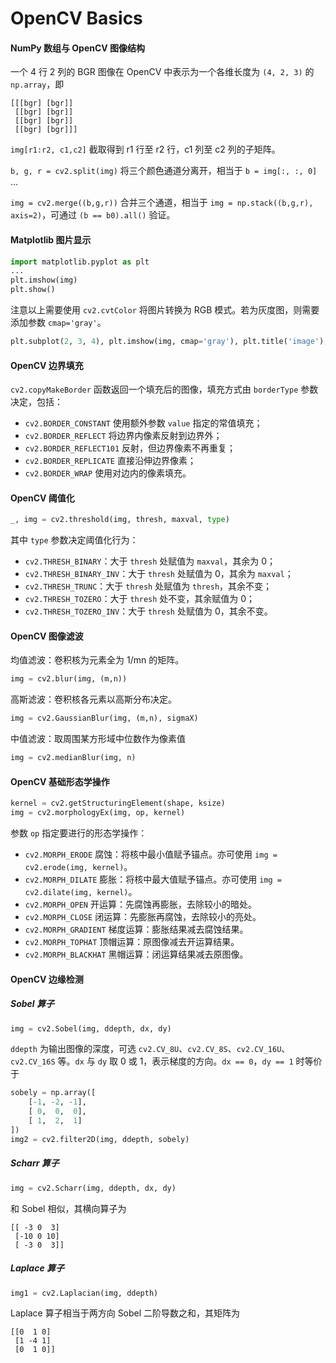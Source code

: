 # OpenCV Basics

#### NumPy 数组与 OpenCV 图像结构

一个 4 行 2 列的 BGR 图像在 OpenCV 中表示为一个各维长度为 `(4, 2, 3)` 的 `np.array`，即
```
[[[bgr] [bgr]]
 [[bgr] [bgr]]
 [[bgr] [bgr]]
 [[bgr] [bgr]]]
```

`img[r1:r2, c1,c2]` 截取得到 r1 行至 r2 行，c1 列至 c2 列的子矩阵。

`b, g, r = cv2.split(img)` 将三个颜色通道分离开，相当于 `b = img[:, :, 0]` ...

`img = cv2.merge((b,g,r))` 合并三个通道，相当于 `img = np.stack((b,g,r), axis=2)`，可通过 `(b == b0).all()` 验证。

#### Matplotlib 图片显示

```python
import matplotlib.pyplot as plt
...
plt.imshow(img)
plt.show()
```

注意以上需要使用 `cv2.cvtColor` 将图片转换为 RGB 模式。若为灰度图，则需要添加参数 `cmap='gray'`。

```python
plt.subplot(2, 3, 4), plt.imshow(img, cmap='gray'), plt.title('image'), plt.axis('off')
```

#### OpenCV 边界填充

`cv2.copyMakeBorder` 函数返回一个填充后的图像，填充方式由 `borderType` 参数决定，包括：
* `cv2.BORDER_CONSTANT` 使用额外参数 `value` 指定的常值填充；
* `cv2.BORDER_REFLECT` 将边界内像素反射到边界外；
* `cv2.BORDER_REFLECT101` 反射，但边界像素不再重复；
* `cv2.BORDER_REPLICATE` 直接沿伸边界像素；
* `cv2.BORDER_WRAP` 使用对边内的像素填充。

#### OpenCV 阈值化

```python
_, img = cv2.threshold(img, thresh, maxval, type)
```

其中 `type` 参数决定阈值化行为：

* `cv2.THRESH_BINARY`：大于 `thresh` 处赋值为 `maxval`，其余为 0；
* `cv2.THRESH_BINARY_INV`：大于 `thresh` 处赋值为 0，其余为 `maxval`；
* `cv2.THRESH_TRUNC`：大于 `thresh` 处赋值为 `thresh`，其余不变；
* `cv2.THRESH_TOZERO`：大于 `thresh` 处不变，其余赋值为 0；
* `cv2.THRESH_TOZERO_INV`：大于 `thresh` 处赋值为 0，其余不变。


#### OpenCV 图像滤波

均值滤波：卷积核为元素全为 1/mn 的矩阵。

```python
img = cv2.blur(img, (m,n))
```

高斯滤波：卷积核各元素以高斯分布决定。

```python
img = cv2.GaussianBlur(img, (m,n), sigmaX)
```

中值滤波：取周围某方形域中位数作为像素值

```python
img = cv2.medianBlur(img, n)
```

#### OpenCV 基础形态学操作

```python
kernel = cv2.getStructuringElement(shape, ksize)
img = cv2.morphologyEx(img, op, kernel)
```

参数 `op` 指定要进行的形态学操作：

* `cv2.MORPH_ERODE` 腐蚀：将核中最小值赋予锚点。亦可使用 `img = cv2.erode(img, kernel)`。
* `cv2.MORPH_DILATE` 膨胀：将核中最大值赋予锚点。亦可使用 `img = cv2.dilate(img, kernel)`。
* `cv2.MORPH_OPEN` 开运算：先腐蚀再膨胀，去除较小的暗处。
* `cv2.MORPH_CLOSE` 闭运算：先膨胀再腐蚀，去除较小的亮处。
* `cv2.MORPH_GRADIENT` 梯度运算：膨胀结果减去腐蚀结果。
* `cv2.MORPH_TOPHAT` 顶帽运算：原图像减去开运算结果。
* `cv2.MORPH_BLACKHAT` 黑帽运算：闭运算结果减去原图像。

#### OpenCV 边缘检测

##### Sobel 算子

```python
img = cv2.Sobel(img, ddepth, dx, dy)
```

`ddepth` 为输出图像的深度，可选 `cv2.CV_8U`、`cv2.CV_8S`、`cv2.CV_16U`、`cv2.CV_16S` 等。`dx` 与 `dy` 取 0 或 1，表示梯度的方向。`dx == 0`，`dy == 1` 时等价于

```python
sobely = np.array([
    [-1, -2, -1],
    [ 0,  0,  0],
    [ 1,  2,  1]
])
img2 = cv2.filter2D(img, ddepth, sobely)
```

##### Scharr 算子

```python
img = cv2.Scharr(img, ddepth, dx, dy)
```

和 Sobel 相似，其横向算子为

```
[[ -3 0  3]
 [-10 0 10]
 [ -3 0  3]]
```

##### Laplace 算子

```python
img1 = cv2.Laplacian(img, ddepth)
```

Laplace 算子相当于两方向 Sobel 二阶导数之和，其矩阵为

```
[[0  1 0]
 [1 -4 1]
 [0  1 0]]
```
